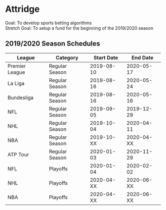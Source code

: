 # Attridge
Goal: To develop sports betting algorithms\
Stretch Goal: To setup a fund for the beginning of the 2019/2020 season

## 2019/2020 Season Schedules
| League         | Category       | Start Date | End Date   |
| -------------- | ---------------| ---------- | ---------- |
| Premier League | Regular Season | 2019-08-10 | 2020-05-17 |
| La Liga        | Regular Season | 2019-08-16 | 2020-05-24 |
| Bundesliga     | Regular Season | 2019-08-16 | 2020-05-16 |
| NFL            | Regular Season | 2019-09-05 | 2019-12-29 |
| NHL            | Regular Season | 2019-10-04 | 2020-04-11 |
| NBA            | Regular Season | 2019-10-XX | 2020-04-XX |
| ATP Tour       | Regular Season | 2020-01-03 | 2020-11-29 |
| NFL            | Playoffs       | 2020-01-04 | 2020-02-02 |
| NHL            | Playoffs       | 2020-04-XX | 2020-06-XX |
| NBA            | Playoffs       | 2020-04-XX | 2020-06-XX |
